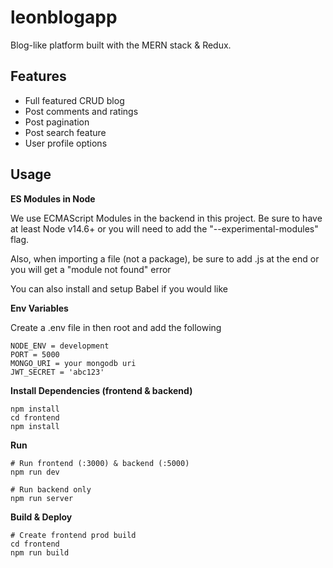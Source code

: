 # leonblogapp
Blog-like platform built with the MERN stack & Redux.
## Features
* Full featured CRUD blog
* Post comments and ratings
* Post pagination
* Post search feature
* User profile options
## Usage
**ES Modules in Node**

We use ECMAScript Modules in the backend in this project. Be sure to have at least Node v14.6+ or you will need to add the "--experimental-modules" flag.

Also, when importing a file (not a package), be sure to add .js at the end or you will get a "module not found" error

You can also install and setup Babel if you would like

**Env Variables**

Create a .env file in then root and add the following
```
NODE_ENV = development
PORT = 5000
MONGO_URI = your mongodb uri
JWT_SECRET = 'abc123'
```
**Install Dependencies (frontend & backend)**
```
npm install
cd frontend
npm install
```
**Run**
```
# Run frontend (:3000) & backend (:5000)
npm run dev

# Run backend only
npm run server
```
**Build & Deploy**
```
# Create frontend prod build
cd frontend
npm run build
```
